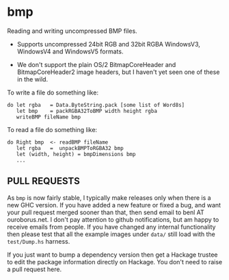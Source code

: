 bmp
===

Reading and writing uncompressed BMP files.

* Supports uncompressed 24bit RGB and 32bit RGBA WindowsV3, WindowsV4 and WindowsV5 formats.
 
* We don't support the plain OS/2 BitmapCoreHeader and BitmapCoreHeader2 image headers, but I haven't yet seen one of these in the wild.

To write a file do something like:

    do let rgba   = Data.ByteString.pack [some list of Word8s]
       let bmp    = packRGBA32ToBMP width height rgba
       writeBMP fileName bmp

To read a file do something like:

    do Right bmp  <- readBMP fileName
       let rgba   =  unpackBMPToRGBA32 bmp
       let (width, height) = bmpDimensions bmp
       ...
  


PULL REQUESTS
-------------

As `bmp` is now fairly stable, I typically make releases only when there is a new GHC version. If you have added a new feature or fixed a bug, and want your pull request merged sooner than that, then send email to benl AT ouroborus.net. I don't pay attention to github notifications, but am happy to receive emails from people. If you have changed any internal functionality then please test that all the example images under `data/` still load with the `test/Dump.hs` harness. 

If you just want to bump a dependency version then get a Hackage trustee to edit the package information directly on Hackage. You don't need to raise a pull request here.
